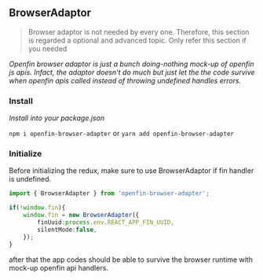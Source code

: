 BrowserAdaptor
--------------
> Browser adaptor is not needed by every one. 
> Therefore, this section is regarded a optional and advanced topic.
> Only refer this section if you needed   

*Openfin browser adaptor is just a bunch doing-nothing mock-up of openfin js apis.
                 Infact, the adaptor doesn't do much but just let the the code survive when openfin apis called
                 instead of throwing undefined handles errors.*

### Install
*Install into your package.json*

`npm i openfin-browser-adapter` or `yarn add openfin-browser-adapter`

### Initialize

Before initializing the redux, make sure to use BrowserAdaptor if fin handler is undefined.

```typescript
import { BrowserAdapter } from 'openfin-browser-adapter';

if(!window.fin){
    window.fin = new BrowserAdapter({
        finUuid:process.env.REACT_APP_FIN_UUID,
        silentMode:false,
    });
}
```

after that the app codes should be able to survive the browser runtime with mock-up openfin api handlers.